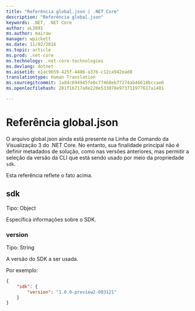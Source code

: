 ```yaml
---
title: "Referência global.json | .NET Core"
description: "Referência global.json"
keywords: .NET, .NET Core
author: aL3891
ms.author: mairaw
manager: wpickett
ms.date: 11/02/2016
ms.topic: article
ms.prod: .net-core
ms.technology: .net-core-technologies
ms.devlang: dotnet
ms.assetid: e1ac9659-425f-4486-a376-c12ca942ead8
translationtype: Human Translation
ms.sourcegitcommit: 1a84c694945fe0c77468eb77274ab46618bccae6
ms.openlocfilehash: 281f1b717a0e220e533078e973711977617a1401

---
```


# <a name="globaljson-reference"></a>Referência global.json

O arquivo global.json ainda está presente na Linha de Comando da Visualização 3 do .NET Core. No entanto, sua finalidade principal não é definir metadados de solução, como nas versões anteriores, mas permitir a seleção da versão da CLI que está sendo usado por meio da propriedade `sdk`. 

Esta referência reflete o fato acima. 

## <a name="sdk"></a>sdk
Tipo: Object

Especifica informações sobre o SDK.

### <a name="version"></a>version
Tipo: String

A versão do SDK a ser usada.

Por exemplo:

```json
{
    "sdk": {
        "version": "1.0.0-preview2-003121"
    }
}
```



<!--HONumber=Nov16_HO3-->


